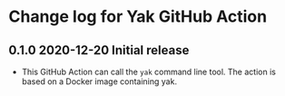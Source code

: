 # Change log for Yak GitHub Action

## 0.1.0 2020-12-20 Initial release

- This GitHub Action can call the `yak` command line tool. The action is based on a Docker image containing yak.
